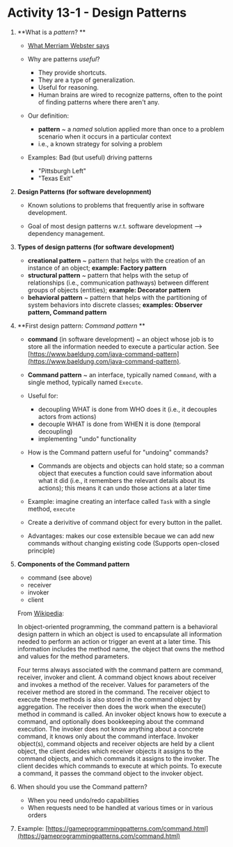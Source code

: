 # Activity 13-1 - Design Patterns

1. **What is a *pattern*? **

	- [What Merriam Webster says](https://www.merriam-webster.com/dictionary/pattern)

	- Why are patterns *useful*?

		- They provide shortcuts.
		- They are a type of generalization.
		- Useful for reasoning.
		- Human brains are wired to recognize patterns, often to the point of finding patterns where there aren't any.

	- Our definition:
		- **pattern** ~ a *named* solution applied more than once to a problem scenario when it occurs in a particular context 
		- i.e., a known strategy for solving a problem

	- Examples: Bad (but useful) driving patterns
		- "Pittsburgh Left" 
		- "Texas Exit" 

2. **Design Patterns (for software developnment)**

	- Known solutions to problems that frequently arise in software development.

	- Goal of most design patterns w.r.t. software development --> dependency management.
		

3. **Types of design patterns (for software development)**

	- **creational pattern**
		~ pattern that helps with the creation of an instance of an object; **example: Factory pattern**
	- **structural pattern**
		~ pattern that helps with the setup of relationships (i.e., communication pathways) between different groups of objects (entities); **example: Decorator pattern**
	- **behavioral pattern**
		~ pattern that helps with the partitioning of system behaviors into discrete classes; **examples: Observer pattern, Command pattern**

4. **First design pattern: *Command pattern* **

	- **command** (in software development) ~ an object whose job is to store all the information needed to execute a particular action. See [https://www.baeldung.com/java-command-pattern](https://www.baeldung.com/java-command-pattern).

	- **Command pattern** ~ an interface, typically named `Command`, with a single method, typically named `Execute`.

	- Useful for:
		- decoupling WHAT is done from WHO does it (i.e., it decouples actors from actions)
		- decouple WHAT is done from WHEN it is done (temporal decoupling)
		- implementing "undo" functionality

	- How is the Command pattern useful for "undoing" commands? 
		- Commands are  objects and objects can hold state; so a comman object that executes a function could save information about what it did  (i.e., it remembers the relevant details about its actions); this means it can undo those actions at a later time

	- Example: imagine creating an interface called `Task` with a single method, `execute`

	- Create a derivitive of command object for every button in the pallet.

	- Advantages: makes our cose extensible becaue we can add new commands without changing existing code (Supports open-closed principle)

5. **Components of the Command pattern**

	- command (see above)
	- receiver
	- invoker
	- client 

	From [Wikipedia](https://en.wikipedia.org/wiki/Command_pattern): 

	In object-oriented programming, the command pattern is a behavioral design pattern in which an object is used to encapsulate all information needed to perform an action or trigger an event at a later time. This information includes the method name, the object that owns the method and values for the method parameters.

	Four terms always associated with the command pattern are command, receiver, invoker and client. A command object knows about receiver and invokes a method of the receiver. Values for parameters of the receiver method are stored in the command. The receiver object to execute these methods is also stored in the command object by aggregation. The receiver then does the work when the execute() method in command is called. An invoker object knows how to execute a command, and optionally does bookkeeping about the command execution. The invoker does not know anything about a concrete command, it knows only about the command interface. Invoker object(s), command objects and receiver objects are held by a client object, the client decides which receiver objects it assigns to the command objects, and which commands it assigns to the invoker. The client decides which commands to execute at which points. To execute a command, it passes the command object to the invoker object.
	

6. When should you use the Command pattern?

	- When you need undo/redo capabilities
	- When requests need to be handled at various times or in various orders

7. Example: [https://gameprogrammingpatterns.com/command.html](https://gameprogrammingpatterns.com/command.html)


